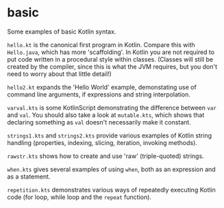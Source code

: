 # basic

Some examples of basic Kotlin syntax.

`hello.kt` is the canonical first program in Kotlin. Compare this with
`Hello.java`, which has more 'scaffolding'. In Kotlin you are not required
to put code written in a procedural style within classes. (Classes will
still be created by the compiler, since this is what the JVM requires, but
you don't need to worry about that little detail!)

`hello2.kt` expands the 'Hello World' example, demonstating use of command
line arguments, if expressions and string interpolation.

`varval.kts` is some KotlinScript demonstrating the difference between
`var` and `val`. You should also take a look at `mutable.kts`, which shows
that declaring something as `val` doesn't necessarily make it constant.

`strings1.kts` and `strings2.kts` provide various examples of Kotlin string
handling (properties, indexing, slicing, iteration, invoking methods).

`rawstr.kts` shows how to create and use 'raw' (triple-quoted) strings.

`when.kts` gives several examples of using `when`, both as an expression
and as a statement.

`repetition.kts` demonstrates various ways of repeatedly executing Kotlin
code (for loop, while loop and the `repeat` function).
